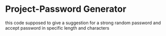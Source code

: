 # Project-Password Generator
this code supposed to give a suggestion for a strong random password and accept password in specific length and characters
